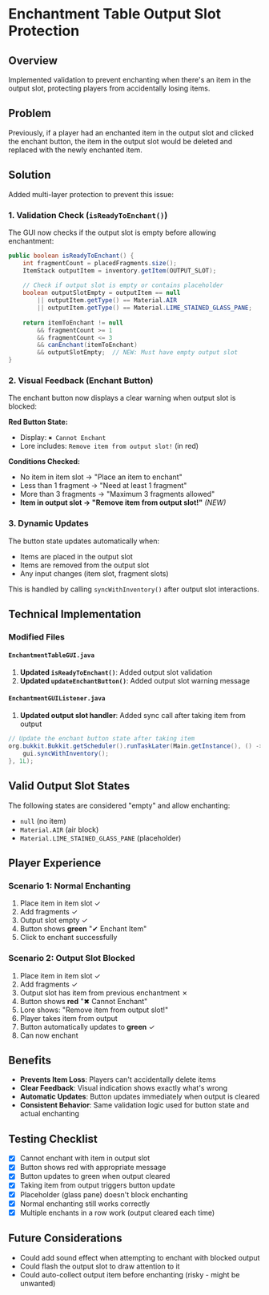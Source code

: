 # Enchantment Table Output Slot Protection

## Overview
Implemented validation to prevent enchanting when there's an item in the output slot, protecting players from accidentally losing items.

## Problem
Previously, if a player had an enchanted item in the output slot and clicked the enchant button, the item in the output slot would be deleted and replaced with the newly enchanted item.

## Solution
Added multi-layer protection to prevent this issue:

### 1. **Validation Check** (`isReadyToEnchant()`)
The GUI now checks if the output slot is empty before allowing enchantment:

```java
public boolean isReadyToEnchant() {
    int fragmentCount = placedFragments.size();
    ItemStack outputItem = inventory.getItem(OUTPUT_SLOT);
    
    // Check if output slot is empty or contains placeholder
    boolean outputSlotEmpty = outputItem == null 
        || outputItem.getType() == Material.AIR 
        || outputItem.getType() == Material.LIME_STAINED_GLASS_PANE;
    
    return itemToEnchant != null 
        && fragmentCount >= 1 
        && fragmentCount <= 3 
        && canEnchant(itemToEnchant)
        && outputSlotEmpty;  // NEW: Must have empty output slot
}
```

### 2. **Visual Feedback** (Enchant Button)
The enchant button now displays a clear warning when output slot is blocked:

**Red Button State:**
- Display: `✖ Cannot Enchant`
- Lore includes: `Remove item from output slot!` (in red)

**Conditions Checked:**
- No item in item slot → "Place an item to enchant"
- Less than 1 fragment → "Need at least 1 fragment"
- More than 3 fragments → "Maximum 3 fragments allowed"
- **Item in output slot → "Remove item from output slot!"** *(NEW)*

### 3. **Dynamic Updates**
The button state updates automatically when:
- Items are placed in the output slot
- Items are removed from the output slot
- Any input changes (item slot, fragment slots)

This is handled by calling `syncWithInventory()` after output slot interactions.

## Technical Implementation

### Modified Files

#### `EnchantmentTableGUI.java`
1. **Updated `isReadyToEnchant()`**: Added output slot validation
2. **Updated `updateEnchantButton()`**: Added output slot warning message

#### `EnchantmentGUIListener.java`
1. **Updated output slot handler**: Added sync call after taking item from output

```java
// Update the enchant button state after taking item
org.bukkit.Bukkit.getScheduler().runTaskLater(Main.getInstance(), () -> {
    gui.syncWithInventory();
}, 1L);
```

## Valid Output Slot States
The following states are considered "empty" and allow enchanting:
- `null` (no item)
- `Material.AIR` (air block)
- `Material.LIME_STAINED_GLASS_PANE` (placeholder)

## Player Experience

### Scenario 1: Normal Enchanting
1. Place item in item slot ✓
2. Add fragments ✓
3. Output slot empty ✓
4. Button shows **green** "✔ Enchant Item"
5. Click to enchant successfully

### Scenario 2: Output Slot Blocked
1. Place item in item slot ✓
2. Add fragments ✓
3. Output slot has item from previous enchantment ✗
4. Button shows **red** "✖ Cannot Enchant"
5. Lore shows: "Remove item from output slot!"
6. Player takes item from output
7. Button automatically updates to **green** ✓
8. Can now enchant

## Benefits
- **Prevents Item Loss**: Players can't accidentally delete items
- **Clear Feedback**: Visual indication shows exactly what's wrong
- **Automatic Updates**: Button updates immediately when output is cleared
- **Consistent Behavior**: Same validation logic used for button state and actual enchanting

## Testing Checklist
- [x] Cannot enchant with item in output slot
- [x] Button shows red with appropriate message
- [x] Button updates to green when output cleared
- [x] Taking item from output triggers button update
- [x] Placeholder (glass pane) doesn't block enchanting
- [x] Normal enchanting still works correctly
- [x] Multiple enchants in a row work (output cleared each time)

## Future Considerations
- Could add sound effect when attempting to enchant with blocked output
- Could flash the output slot to draw attention to it
- Could auto-collect output item before enchanting (risky - might be unwanted)
